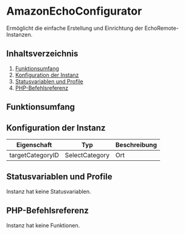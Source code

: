 # AmazonEchoConfigurator
Ermöglicht die einfache Erstellung und Einrichtung der EchoRemote-Instanzen.

## Inhaltsverzeichnis
1. [Funktionsumfang](#funktionsumfang)
2. [Konfiguration der Instanz](#konfiguration-der-instanz)
3. [Statusvariablen und Profile](#statusvariablen-und-profile)
4. [PHP-Befehlsreferenz](#php-befehlsreferenz)

## Funktionsumfang

## Konfiguration der Instanz

|Eigenschaft| Typ| Beschreibung |
|-----| -----| ----- |
|targetCategoryID | SelectCategory | Ort|

## Statusvariablen und Profile

Instanz hat keine Statusvariablen.

## PHP-Befehlsreferenz

Instanz hat keine Funktionen.